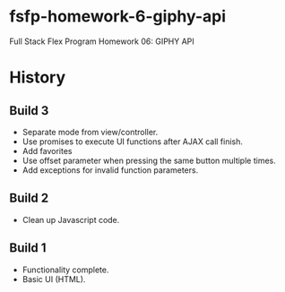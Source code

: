 # fsfp-homework-6-giphy-api

Full Stack Flex Program Homework 06: GIPHY API


# History


## Build 3

* Separate mode from view/controller.
* Use promises to execute UI functions after AJAX call finish.
* Add favorites
* Use offset parameter when pressing the same button multiple times.
* Add exceptions for invalid function parameters.


## Build 2

* Clean up Javascript code.


## Build 1

* Functionality complete.
* Basic UI (HTML).
